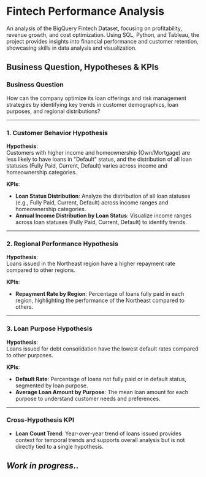 # Fintech Performance Analysis
An analysis of the BigQuery Fintech Dataset, focusing on profitability, revenue growth, and cost optimization. Using SQL, Python, and Tableau, the project provides insights into financial performance and customer retention, showcasing skills in data analysis and visualization.


## Business Question, Hypotheses & KPIs

### **Business Question**
How can the company optimize its loan offerings and risk management strategies by identifying key trends in customer demographics, loan purposes, and regional distributions?

---

### **1. Customer Behavior Hypothesis**
**Hypothesis**:  
Customers with higher income and homeownership (Own/Mortgage) are less likely to have loans in "Default" status, and the distribution of all loan statuses (Fully Paid, Current, Default) varies across income and homeownership categories.

**KPIs**:  
- **Loan Status Distribution**: Analyze the distribution of all loan statuses (e.g., Fully Paid, Current, Default) across income ranges and homeownership categories.  
- **Annual Income Distribution by Loan Status**: Visualize income ranges across loan statuses (Fully Paid, Current, Default) to identify trends.

---

### **2. Regional Performance Hypothesis**
**Hypothesis**:  
Loans issued in the Northeast region have a higher repayment rate compared to other regions.

**KPIs**:  
- **Repayment Rate by Region**: Percentage of loans fully paid in each region, highlighting the performance of the Northeast compared to others.

---

### **3. Loan Purpose Hypothesis**
**Hypothesis**:  
Loans issued for debt consolidation have the lowest default rates compared to other purposes.

**KPIs**:  
- **Default Rate**: Percentage of loans not fully paid or in default status, segmented by loan purpose.  
- **Average Loan Amount by Purpose**: The mean loan amount for each purpose to understand customer needs and preferences.

---

### **Cross-Hypothesis KPI**
- **Loan Count Trend**: Year-over-year trend of loans issued provides context for temporal trends and supports overall analysis but is not directly tied to a single hypothesis.



## *Work in progress..*
